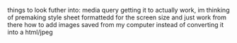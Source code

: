 things to look futher into:
media query getting it to actually work, im thinking of premaking style sheet formattedd for the screen size and just work from there
how to add images saved from my computer instead of converting it into a html/jpeg
